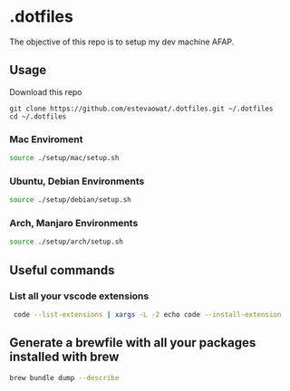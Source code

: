 # .dotfiles

The objective of this repo is to setup my dev machine AFAP.

## Usage

Download this repo
```
git clone https://github.com/estevaowat/.dotfiles.git ~/.dotfiles
cd ~/.dotfiles
```

### Mac Enviroment

```bash
source ./setup/mac/setup.sh
```

### Ubuntu, Debian Environments

```bash
source ./setup/debian/setup.sh
```

### Arch, Manjaro Environments

```bash
source ./setup/arch/setup.sh
```

## Useful commands

### List all your vscode extensions

```bash
 code --list-extensions | xargs -L -2 echo code --install-extension
```

## Generate a brewfile with all your packages installed with brew

```bash
brew bundle dump --describe
```
